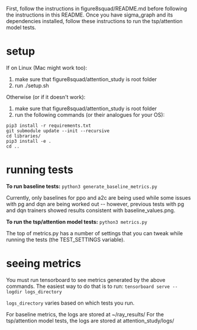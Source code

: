 First, follow the instructions in figure8squad/README.md before following the instructions in this README. Once you have sigma_graph and its dependencies installed, follow these instructions to run the tsp/attention model tests.

# setup
If on Linux (Mac might work too):

1. make sure that figure8squad/attention_study is root folder
2. run ./setup.sh

Otherwise (or if it doesn't work):

1. make sure that figure8squad/attention_study is root folder
2. run the following commands (or their analogues for your OS):
```
pip3 install -r requirements.txt
git submodule update --init --recursive
cd libraries/
pip3 install -e .
cd ..
```

# running tests
**To run baseline tests:**
`python3 generate_baseline_metrics.py`

Currently, only baselines for ppo and a2c are being used while some issues with pg and dqn are being worked out -- however, previous tests with pg and dqn trainers showed results consistent with baseline_values.png.

**To run the tsp/attention model tests:**
`python3 metrics.py`

The top of metrics.py has a number of settings that you can tweak while running the tests (the TEST_SETTINGS variable).

# seeing metrics
You must run tensorboard to see metrics generated by the above commands. The easiest way to do that is to run:
`tensorboard serve --logdir logs_directory`

`logs_directory` varies based on which tests you run.

For baseline metrics, the logs are stored at ~/ray_results/
For the tsp/attention model tests, the logs are stored at attention_study/logs/
